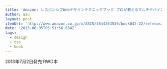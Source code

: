 ```yaml
---
title: 'Amazon: レスポンシブWebデザインテクニックブック プロが教えるマルチデバイス対応の手法 [単行本]: 野田 一輝, 加藤 俊司, 藤田 拓人, 清水 豊, 細川 富代, 野田 真穂, 川下 城誉, 根岸 良樹, 岩堀 真吾, 大竹 孔明'
author: azu
layout: post
itemUrl: 'http://www.amazon.co.jp/o/ASIN/4844363530/book042-22/ref=nosim'
date: '2013-06-05T06:51:56.634Z'
tags:
  - design
  - css
  - book
---
```

2013年7月2日発売
RWD本

